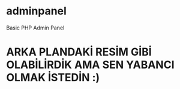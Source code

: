 # adminpanel
Basic PHP Admin Panel
<h1>ARKA PLANDAKİ RESİM GİBİ OLABİLİRDİK AMA SEN YABANCI OLMAK İSTEDİN :) </h1>
